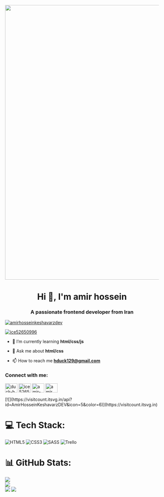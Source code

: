 <img style="width: 900px;" src="http://uupload.ir/files/vavf_fd961ad7-494c-4e25-8735-db6a3cd2e3c5.gif">
<h1 align="center">Hi 👋, I'm amir hossein</h1>
<h3 align="center">A passionate frontend developer from Iran</h3>

<p align="left"> <a href="https://github.com/ryo-ma/github-profile-trophy"><img src="https://github-profile-trophy.vercel.app/?username=amirhosseinkeshavarzdev" alt="amirhosseinkeshavarzdev" /></a> </p>

<p align="left"> <a href="https://twitter.com/ice52650996" target="blank"><img src="https://img.shields.io/twitter/follow/ice52650996?logo=twitter&style=for-the-badge" alt="ice52650996" /></a> </p>

- 🌱 I’m currently learning **html/css/js**

- 💬 Ask me about **html/css**

- 📫 How to reach me **hduck129@gmail.com**

<h3 align="left">Connect with me:</h3>
<p align="left">
<a href="https://codepen.io/duck-h" target="blank"><img align="center" src="https://raw.githubusercontent.com/rahuldkjain/github-profile-readme-generator/master/src/images/icons/Social/codepen.svg" alt="duck-h" height="30" width="40" /></a>
<a href="https://twitter.com/ice52650996" target="blank"><img align="center" src="https://raw.githubusercontent.com/rahuldkjain/github-profile-readme-generator/master/src/images/icons/Social/twitter.svg" alt="ice52650996" height="30" width="40" /></a>
<a href="https://linkedin.com/in/amirhosseinkeshavarz-dev" target="blank"><img align="center" src="https://raw.githubusercontent.com/rahuldkjain/github-profile-readme-generator/master/src/images/icons/Social/linked-in-alt.svg" alt="amir-hossein-keshavarz-b2829524b" height="30" width="40" /></a>
<a href="https://instagram.com/amir._.hk18" target="blank"><img align="center" src="https://raw.githubusercontent.com/rahuldkjain/github-profile-readme-generator/master/src/images/icons/Social/instagram.svg" alt="amir._.hk18" height="30" width="40" /></a>
</p>
[![](https://visitcount.itsvg.in/api?id=AmirHosseinKeshavarzDEV&icon=5&color=6)](https://visitcount.itsvg.in)

# 💻 Tech Stack:
![HTML5](https://img.shields.io/badge/html5-%23E34F26.svg?style=for-the-badge&logo=html5&logoColor=white) ![CSS3](https://img.shields.io/badge/css3-%231572B6.svg?style=for-the-badge&logo=css3&logoColor=white) ![SASS](https://img.shields.io/badge/SASS-hotpink.svg?style=for-the-badge&logo=SASS&logoColor=white) ![Trello](https://img.shields.io/badge/Trello-%23026AA7.svg?style=for-the-badge&logo=Trello&logoColor=white) 
# 📊 GitHub Stats:
![](https://github-readme-stats.vercel.app/api?username=AmirHosseinKeshavarzDEV&theme=nord&hide_border=true&include_all_commits=true&count_private=true)<br/>
![](https://github-readme-streak-stats.herokuapp.com/?user=AmirHosseinKeshavarzDEV&theme=nord&hide_border=true)<br/>
![](https://github-readme-stats.vercel.app/api/top-langs/?username=AmirHosseinKeshavarzDEV&theme=nord&hide_border=true&include_all_commits=true&count_private=true&layout=compact)
[![](https://visitcount.itsvg.in/api?id=AmirHosseinKeshavarzDEV&icon=5&color=6)](https://visitcount.itsvg.in)
